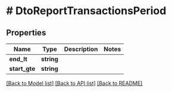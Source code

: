 # # DtoReportTransactionsPeriod

## Properties

Name | Type | Description | Notes
------------ | ------------- | ------------- | -------------
**end_lt** | **string** |  |
**start_gte** | **string** |  |

[[Back to Model list]](../../README.md#models) [[Back to API list]](../../README.md#endpoints) [[Back to README]](../../README.md)
